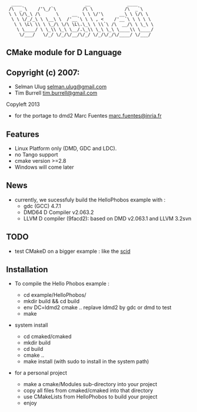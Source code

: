 

      ____                        __              ____ 
     /\  _`\    /'\_/`\          /\ \            /\  _`\
     \ \ \/\_\ /\      \     __  \ \ \/'\      __\ \ \/\ \
      \ \ \/_/_\ \ \__\ \  /'__`\ \ \ , <    /'__`\ \ \ \ \
       \ \ \L\ \\ \ \_/\ \/\ \L\.\_\ \ \\`\ /\  __/\ \ \_\ \
        \ \____/ \ \_\\ \_\ \__/.\_\\ \_\ \_\ \____\\ \____/
         \/___/   \/_/ \/_/\/__/\/_/ \/_/\/_/\/____/ \/___/
      

  
## CMake module for D Language
Copyright (c) 2007:
-------------------
 * Selman Ulug <selman.ulug@gmail.com>
 * Tim Burrell <tim.burrell@gmail.com>

Copyleft 2013
* for the portage to dmd2 Marc Fuentes <marc.fuentes@inria.fr> 


Features 
--------
 * Linux Platform only (DMD, GDC and LDC). 
 * no Tango support 
 * cmake version >=2.8
 * Windows will come later

News
----
  - currently, we sucessfuly build the HelloPhobos example with :
    * gdc (GCC) 4.7.1
    * DMD64 D Compiler v2.063.2
    * LLVM D compiler (9facd2): based on DMD v2.063.1 and LLVM 3.2svn


TODO
----
  - test CMakeD on a bigger example : like the [scid](https://github.com/aitzkora/scid.git)   

## Installation

 - To compile the Hello Phobos example :
   * cd example/HelloPhobos/
   * mkdir build && cd build
   * env DC=ldmd2 cmake ..  replave ldmd2 by gdc or dmd to test
   * make 

 - system install
   
   * cd cmaked/cmaked
   * mkdir build
   * cd build
   * cmake ..
   * make install (with sudo to install in the system path)

 - for a personal project
   * make a cmake/Modules sub-directory into your project
   * copy all files from cmaked/cmaked into that directory
   * use CMakeLists from HelloPhobos to build your project
   * enjoy 


